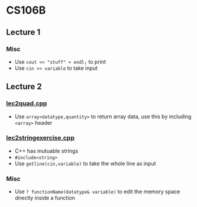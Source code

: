 # CS106B

## Lecture 1

### Misc

- Use `cout << "stuff" + endl;` to print
- Use `cin >> variable` to take input

## Lecture 2

### [lec2quad.cpp](/lec2quad.cpp)

- Use `array<datatype,quantity>` to return array data, use this by including `<array>` header

### [lec2stringexercise.cpp](/lec2stringexercise.cpp)

- C++ has mutuable strings
- `#include<string>`
- Use `getline(cin,variable)` to take the whole line as input

### Misc

- Use `? functionName(datatype& variable)` to edit the memory space directly inside a function